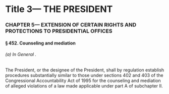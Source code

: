 
# Title 3— THE PRESIDENT
### CHAPTER 5— EXTENSION OF CERTAIN RIGHTS AND PROTECTIONS TO PRESIDENTIAL OFFICES
#### § 452. Counseling and mediation
###### (a) In General .

The President, or the designee of the President, shall by regulation establish procedures substantially similar to those under sections 402 and 403 of the Congressional Accountability Act of 1995 for the counseling and mediation of alleged violations of a law made applicable under part A of subchapter II.
